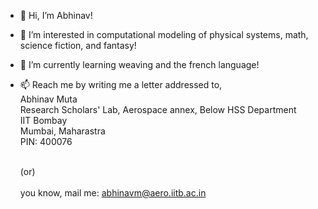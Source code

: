 - 👋 Hi, I’m Abhinav!
- 👀 I’m interested in computational modeling of physical systems, math, science fiction, and fantasy!
- 🌱 I’m currently learning weaving and the french language!
- 📫 Reach me by writing me a letter addressed to,<br/>
    Abhinav Muta<br/>
    Research Scholars' Lab, Aerospace annex, Below HSS Department<br/>
    IIT Bombay<br/>
    Mumbai, Maharastra<br/>
    PIN: 400076<br/><br/>
    
    (or)<br/>
    <br/>
    you know, mail me: abhinavm@aero.iitb.ac.in

<!---
abhinavmuta/abhinavmuta is a ✨ special ✨ repository because its `README.md` (this file) appears on your GitHub profile.
You can click the Preview link to take a look at your changes.
--->

